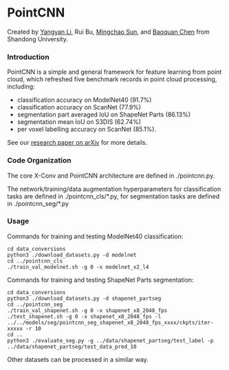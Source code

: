 # PointCNN

Created by <a href="http://yangyan.li" target="_blank">Yangyan Li</a>, Rui Bu, <a href="http://www.mcsun.cn" target="_blank">Mingchao Sun</a>, and <a href="http://www.cs.sdu.edu.cn/~baoquan/" target="_blank">Baoquan Chen</a> from Shandong University.

### Introduction

PointCNN is a simple and general framework for feature learning from point cloud, which refreshed five benchmark records in point cloud processing, including:

* classification accuracy on ModelNet40 (91.7%)
* classification accuracy on ScanNet (77.9%)
* segmentation part averaged IoU on ShapeNet Parts (86.13%)
* segmentation mean IoU on S3DIS (62.74%)
* per voxel labelling accuracy on ScanNet (85.1%). 

See our <a href="http://arxiv.org/abs/1801.07791" target="_blank">research paper on arXiv</a> for more details.

### Code Organization
The core X-Conv and PointCNN architecture are defined in ./pointcnn.py.

The network/training/data augmentation hyperparameters for classification tasks are defined in ./pointcnn_cls/\*.py, for segmentation tasks are defined in ./pointcnn_seg/\*.py

### Usage

Commands for training and testing ModelNet40 classification:
```
cd data_conversions
python3 ./download_datasets.py -d modelnet
cd ../pointcnn_cls
./train_val_modelnet.sh -g 0 -x modelnet_x2_l4
```

Commands for training and testing ShapeNet Parts segmentation:
```
cd data_conversions
python3 ./download_datasets.py -d shapenet_partseg
cd ../pointcnn_seg
./train_val_shapenet.sh -g 0 -x shapenet_x8_2048_fps
./test_shapenet.sh -g 0 -x shapenet_x8_2048_fps -l ../../models/seg/pointcnn_seg_shapenet_x8_2048_fps_xxxx/ckpts/iter-xxxxx -r 10
cd ..
python3 ./evaluate_seg.py -g ../data/shapenet_partseg/test_label -p ../data/shapenet_partseg/test_data_pred_10
```

Other datasets can be processed in a similar way.
